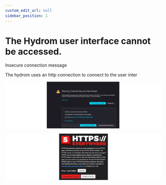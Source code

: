 ```yaml
---
custom_edit_url: null
sidebar_position: 1
---
```


# The Hydrom user interface cannot be accessed.



Insecure connection message

The hydrom uses an http connection to connect to the user inter

![](<../../docs/Pics/English_Pic34.png>)

![](<../../docs/Pics/English_Pic35.png>)

